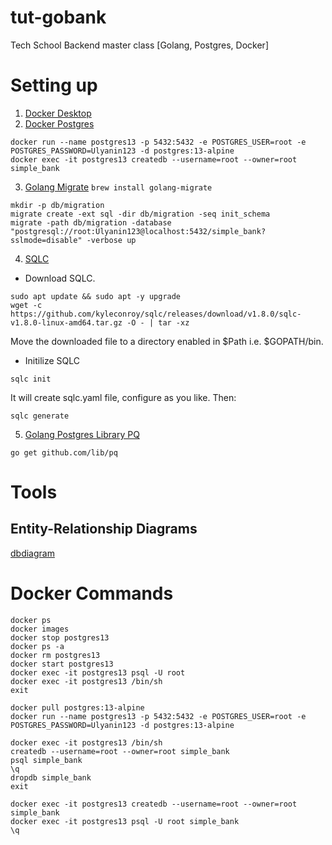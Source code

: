 # tut-gobank

Tech School Backend master class [Golang, Postgres, Docker]

# Setting up

1. [Docker Desktop](https://www.docker.com/products/docker-desktop)
2. [Docker Postgres](https://hub.docker.com/_/postgres/)

```shell
docker run --name postgres13 -p 5432:5432 -e POSTGRES_USER=root -e POSTGRES_PASSWORD=Ulyanin123 -d postgres:13-alpine
docker exec -it postgres13 createdb --username=root --owner=root simple_bank
```

3. [Golang Migrate](https://github.com/golang-migrate) `brew install golang-migrate`

```shell
mkdir -p db/migration
migrate create -ext sql -dir db/migration -seq init_schema
migrate -path db/migration -database "postgresql://root:Ulyanin123@localhost:5432/simple_bank?sslmode=disable" -verbose up
```

4. [SQLC](https://sqlc.dev/)

- Download SQLC.

```shell
sudo apt update && sudo apt -y upgrade
wget -c https://github.com/kyleconroy/sqlc/releases/download/v1.8.0/sqlc-v1.8.0-linux-amd64.tar.gz -O - | tar -xz
```

Move the downloaded file to a directory enabled in \$Path i.e. $GOPATH/bin.

- Initilize SQLC

```
sqlc init
```

It will create sqlc.yaml file, configure as you like. Then:

```
sqlc generate
```

5. [Golang Postgres Library PQ](https://github.com/lib/pq)

```
go get github.com/lib/pq
```

# Tools

## Entity-Relationship Diagrams

[dbdiagram](https://dbdiagram.io/home)

# Docker Commands

```shell
docker ps
docker images
docker stop postgres13
docker ps -a
docker rm postgres13
docker start postgres13
docker exec -it postgres13 psql -U root
docker exec -it postgres13 /bin/sh
exit
```

```shell
docker pull postgres:13-alpine
docker run --name postgres13 -p 5432:5432 -e POSTGRES_USER=root -e POSTGRES_PASSWORD=Ulyanin123 -d postgres:13-alpine

docker exec -it postgres13 /bin/sh
createdb --username=root --owner=root simple_bank
psql simple_bank
\q
dropdb simple_bank
exit

docker exec -it postgres13 createdb --username=root --owner=root simple_bank
docker exec -it postgres13 psql -U root simple_bank
\q
```
